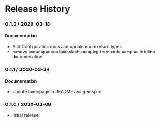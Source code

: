 # Release History

### 0.1.2 / 2020-03-18

#### Documentation

* Add Configuration docs and update enum return types
* remove some spurious backslash escaping from code samples in inline documentation

### 0.1.1 / 2020-02-24

#### Documentation

* Update homepage in README and gemspec

### 0.1.0 / 2020-02-09

* Initial release

